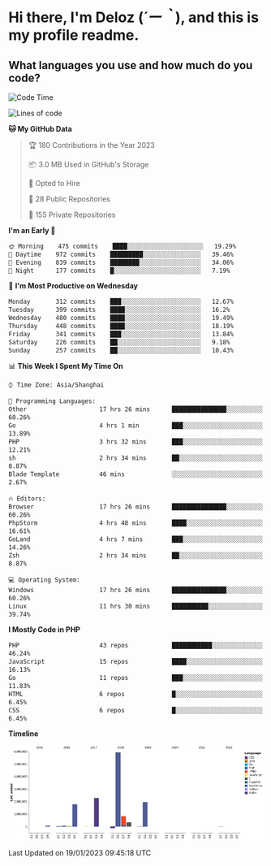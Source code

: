 # **Hi there, I'm Deloz (*´ー｀*), and this is my profile readme.**
<!--  [![Profile views](https://gpvc.arturio.dev/dank-del)](https://github.com/dank-del) -->
## **What languages you use and how much do you code?**

<!--START_SECTION:waka-->
![Code Time](http://img.shields.io/badge/Code%20Time-725%20hrs%2042%20mins-blue)

![Lines of code](https://img.shields.io/badge/From%20Hello%20World%20I%27ve%20Written-13%20Million%20lines%20of%20code-blue)

**🐱 My GitHub Data** 

> 🏆 180 Contributions in the Year 2023
 > 
> 📦 3.0 MB Used in GitHub's Storage 
 > 
> 💼 Opted to Hire
 > 
> 📜 28 Public Repositories 
 > 
> 🔑 155 Private Repositories  
 > 
**I'm an Early 🐤** 

```text
🌞 Morning    475 commits    ████░░░░░░░░░░░░░░░░░░░░░   19.29% 
🌆 Daytime    972 commits    █████████░░░░░░░░░░░░░░░░   39.46% 
🌃 Evening    839 commits    ████████░░░░░░░░░░░░░░░░░   34.06% 
🌙 Night      177 commits    █░░░░░░░░░░░░░░░░░░░░░░░░   7.19%

```
📅 **I'm Most Productive on Wednesday** 

```text
Monday       312 commits    ███░░░░░░░░░░░░░░░░░░░░░░   12.67% 
Tuesday      399 commits    ████░░░░░░░░░░░░░░░░░░░░░   16.2% 
Wednesday    480 commits    ████░░░░░░░░░░░░░░░░░░░░░   19.49% 
Thursday     448 commits    ████░░░░░░░░░░░░░░░░░░░░░   18.19% 
Friday       341 commits    ███░░░░░░░░░░░░░░░░░░░░░░   13.84% 
Saturday     226 commits    ██░░░░░░░░░░░░░░░░░░░░░░░   9.18% 
Sunday       257 commits    ██░░░░░░░░░░░░░░░░░░░░░░░   10.43%

```


📊 **This Week I Spent My Time On** 

```text
⌚︎ Time Zone: Asia/Shanghai

💬 Programming Languages: 
Other                    17 hrs 26 mins      ███████████████░░░░░░░░░░   60.26% 
Go                       4 hrs 1 min         ███░░░░░░░░░░░░░░░░░░░░░░   13.89% 
PHP                      3 hrs 32 mins       ███░░░░░░░░░░░░░░░░░░░░░░   12.21% 
sh                       2 hrs 34 mins       ██░░░░░░░░░░░░░░░░░░░░░░░   8.87% 
Blade Template           46 mins             ░░░░░░░░░░░░░░░░░░░░░░░░░   2.67%

🔥 Editors: 
Browser                  17 hrs 26 mins      ███████████████░░░░░░░░░░   60.26% 
PhpStorm                 4 hrs 48 mins       ████░░░░░░░░░░░░░░░░░░░░░   16.61% 
GoLand                   4 hrs 7 mins        ███░░░░░░░░░░░░░░░░░░░░░░   14.26% 
Zsh                      2 hrs 34 mins       ██░░░░░░░░░░░░░░░░░░░░░░░   8.87%

💻 Operating System: 
Windows                  17 hrs 26 mins      ███████████████░░░░░░░░░░   60.26% 
Linux                    11 hrs 30 mins      ██████████░░░░░░░░░░░░░░░   39.74%

```

**I Mostly Code in PHP** 

```text
PHP                      43 repos            ███████████░░░░░░░░░░░░░░   46.24% 
JavaScript               15 repos            ████░░░░░░░░░░░░░░░░░░░░░   16.13% 
Go                       11 repos            ███░░░░░░░░░░░░░░░░░░░░░░   11.83% 
HTML                     6 repos             █░░░░░░░░░░░░░░░░░░░░░░░░   6.45% 
CSS                      6 repos             █░░░░░░░░░░░░░░░░░░░░░░░░   6.45%

```


**Timeline**

![Chart not found](https://raw.githubusercontent.com/deloz/deloz/main/charts/bar_graph.png) 


 Last Updated on 19/01/2023 09:45:18 UTC
<!--END_SECTION:waka-->
